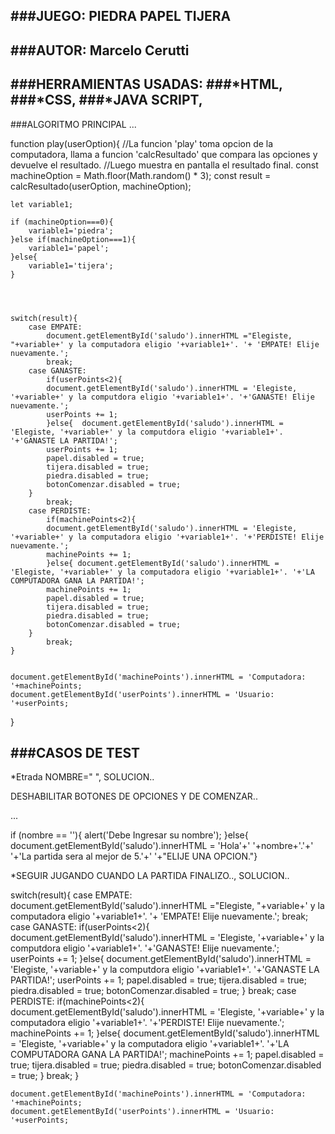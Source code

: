 ###JUEGO: PIEDRA PAPEL TIJERA
---
###AUTOR: Marcelo Cerutti
---
###HERRAMIENTAS USADAS:
###*HTML,
###*CSS,
###*JAVA SCRIPT,
---
###ALGORITMO PRINCIPAL
...

function play(userOption){
    //La funcion 'play' toma opcion de la computadora, llama a funcion 'calcResultado' que compara las opciones y devuelve el resultado. 
    //Luego muestra en pantalla el resultado final.
    const machineOption = Math.floor(Math.random() * 3);
    const result = calcResultado(userOption, machineOption);

    let variable1;
 
    if (machineOption===0){
        variable1='piedra';
    }else if(machineOption===1){
        variable1='papel';
    }else{
        variable1='tijera';
    }

    


    switch(result){
        case EMPATE:
            document.getElementById('saludo').innerHTML ="Elegiste, "+variable+' y la computadora eligio '+variable1+'. '+ 'EMPATE! Elije nuevamente.';
            break;
        case GANASTE:
            if(userPoints<2){
            document.getElementById('saludo').innerHTML = 'Elegiste, '+variable+' y la computdora eligio '+variable1+'. '+'GANASTE! Elije nuevamente.';
            userPoints += 1;
            }else{  document.getElementById('saludo').innerHTML =  'Elegiste, '+variable+' y la computdora eligio '+variable1+'. '+'GANASTE LA PARTIDA!';
            userPoints += 1;
            papel.disabled = true;
            tijera.disabled = true;
            piedra.disabled = true;
            botonComenzar.disabled = true;
        }
            break;
        case PERDISTE:
            if(machinePoints<2){
            document.getElementById('saludo').innerHTML = 'Elegiste, '+variable+' y la computadora eligio '+variable1+'. '+'PERDISTE! Elije nuevamente.';
            machinePoints += 1;
            }else{ document.getElementById('saludo').innerHTML = 'Elegiste, '+variable+' y la computadora eligio '+variable1+'. '+'LA COMPUTADORA GANA LA PARTIDA!';
            machinePoints += 1;
            papel.disabled = true;
            tijera.disabled = true;
            piedra.disabled = true;
            botonComenzar.disabled = true;
        }
            break;
    }


    document.getElementById('machinePoints').innerHTML = 'Computadora: '+machinePoints;
    document.getElementById('userPoints').innerHTML = 'Usuario: '+userPoints;
}

###CASOS DE TEST
---

*Etrada NOMBRE=" ",
SOLUCION..

DESHABILITAR BOTONES DE OPCIONES Y DE COMENZAR..

...

if (nombre == ''){
    alert('Debe Ingresar su nombre');
}else{
        document.getElementById('saludo').innerHTML = 'Hola'+' '+nombre+'.'+' '+'La partida sera al mejor de 5.'+' '+"ELIJE UNA OPCION."}


*SEGUIR JUGANDO CUANDO LA PARTIDA FINALIZO..,
SOLUCION..

switch(result){
        case EMPATE:
            document.getElementById('saludo').innerHTML ="Elegiste, "+variable+' y la computadora eligio '+variable1+'. '+ 'EMPATE! Elije nuevamente.';
            break;
        case GANASTE:
            if(userPoints<2){
            document.getElementById('saludo').innerHTML = 'Elegiste, '+variable+' y la computdora eligio '+variable1+'. '+'GANASTE! Elije nuevamente.';
            userPoints += 1;
            }else{  document.getElementById('saludo').innerHTML =  'Elegiste, '+variable+' y la computdora eligio '+variable1+'. '+'GANASTE LA PARTIDA!';
            userPoints += 1;
            papel.disabled = true;
            tijera.disabled = true;
            piedra.disabled = true;
            botonComenzar.disabled = true;
        }
            break;
        case PERDISTE:
            if(machinePoints<2){
            document.getElementById('saludo').innerHTML = 'Elegiste, '+variable+' y la computadora eligio '+variable1+'. '+'PERDISTE! Elije nuevamente.';
            machinePoints += 1;
            }else{ document.getElementById('saludo').innerHTML = 'Elegiste, '+variable+' y la computadora eligio '+variable1+'. '+'LA COMPUTADORA GANA LA PARTIDA!';
            machinePoints += 1;
            papel.disabled = true;
            tijera.disabled = true;
            piedra.disabled = true;
            botonComenzar.disabled = true;
        }
            break;
    }


    document.getElementById('machinePoints').innerHTML = 'Computadora: '+machinePoints;
    document.getElementById('userPoints').innerHTML = 'Usuario: '+userPoints;









